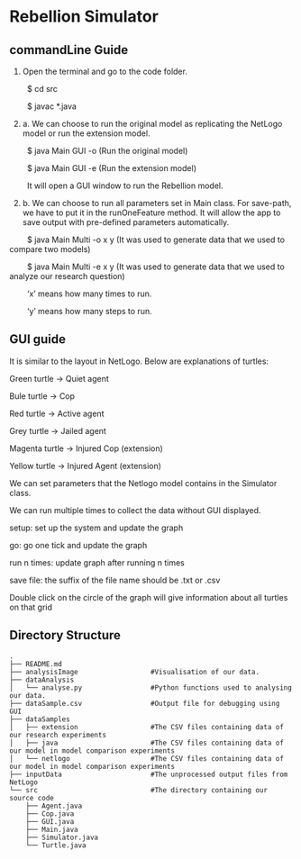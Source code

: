 # Rebellion Simulator

## commandLine Guide 

1. Open the terminal and go to the code folder.

&nbsp; &nbsp; &nbsp; &nbsp; $ cd src

&nbsp; &nbsp; &nbsp; &nbsp; $ javac *.java

2. a. We can choose to run the original model as replicating the NetLogo model or run the extension model.

&nbsp; &nbsp; &nbsp; &nbsp; $ java Main GUI -o  (Run the original model)

&nbsp; &nbsp; &nbsp; &nbsp; $ java Main GUI -e  (Run the extension model)

&nbsp; &nbsp; &nbsp; &nbsp;  It will open a GUI window to run the Rebellion model.

2. b.  We can choose to run all parameters set in Main class. For save-path, we have to put it in the runOneFeature method. It will allow the app to save output with pre-defined parameters automatically.

&nbsp; &nbsp; &nbsp; &nbsp; $ java Main Multi -o x y    (It was used to generate data that we used to compare two models) 

&nbsp; &nbsp; &nbsp; &nbsp; $ java Main Multi -e x y   (It was used to generate data that we used to analyze our research question) 

&nbsp; &nbsp; &nbsp; &nbsp; ‘x’ means how many times to run.

&nbsp; &nbsp; &nbsp; &nbsp; ‘y’ means how many steps to run.

## GUI guide

It is similar to the layout in NetLogo. Below are explanations of turtles:

Green turtle	 -> Quiet agent

Bule turtle	 -> Cop

Red turtle	 -> Active agent

Grey turtle 	 -> Jailed agent

Magenta turtle -> Injured Cop (extension)

Yellow turtle	 -> Injured Agent (extension)


We can set parameters that the Netlogo model contains in the Simulator class.

We can run multiple times to collect the data without GUI displayed.

setup: set up the system and update the graph

go: go one tick and update the graph

run n times: update graph after running n times

save file: the suffix of the file name should be .txt or .csv

Double click on the circle of the graph will give information about all turtles on that grid


## Directory Structure

    .
    ├── README.md
    ├── analysisImage                  #Visualisation of our data.
    ├── dataAnalysis
    │   └── analyse.py                 #Python functions used to analysing our data.
    ├── dataSample.csv                 #Output file for debugging using GUI
    ├── dataSamples
    │   ├── extension                  #The CSV files containing data of our research experiments 
    │   ├── java                       #The CSV files containing data of our model in model comparison experiments
    │   └── netlogo                    #The CSV files containing data of our model in model comparison experiments
    ├── inputData                      #The unprocessed output files from NetLogo
    └── src                            #The directory containing our source code
        ├── Agent.java
        ├── Cop.java
        ├── GUI.java
        ├── Main.java
        ├── Simulator.java
        └── Turtle.java